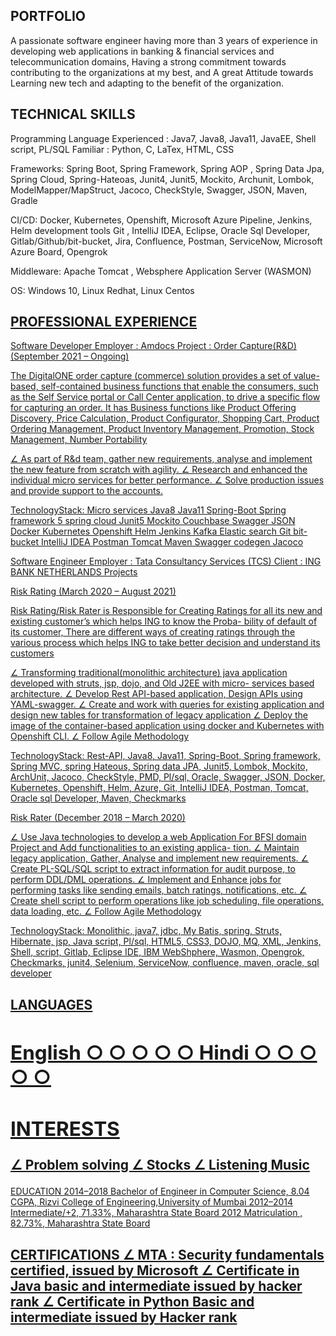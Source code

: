 <h2>PORTFOLIO</h2>

<it>A passionate software engineer having more than 3 years of experience in developing web applications in banking & financial
services and telecommunication domains, Having a strong commitment towards contributing to the organizations at my best,
and A great Attitude towards Learning new tech and adapting to the benefit of the organization.</it>


<h2>TECHNICAL SKILLS</h2>
Programming Language
  Experienced : Java7, Java8, Java11, JavaEE, Shell script, PL/SQL
  Familiar : Python, C, LaTex, HTML, CSS

Frameworks: Spring Boot, Spring Framework, Spring AOP , Spring Data Jpa, Spring Cloud, Spring-Hateoas,
            Junit4, Junit5, Mockito, Archunit, Lombok, ModelMapper/MapStruct, Jacoco, CheckStyle,
            Swagger, JSON, Maven, Gradle

CI/CD:      Docker, Kubernetes, Openshift, Microsoft Azure Pipeline, Jenkins, Helm
            development tools Git , IntelliJ IDEA, Eclipse, Oracle Sql Developer, Gitlab/Github/bit-bucket, Jira, Confluence,
            Postman, ServiceNow, Microsoft Azure Board, Opengrok

Middleware: Apache Tomcat , Websphere Application Server (WASMON)

OS:         Windows 10, Linux Redhat, Linux Centos


<a href=""/> <h2>PROFESSIONAL EXPERIENCE</h2>
Software Developer
Employer : Amdocs
Project : Order Capture(R&D) (September 2021 – Ongoing)

The DigitalONE order capture (commerce) solution provides a set of value-based, self-contained business functions that enable the
consumers, such as the Self Service portal or Call Center application, to drive a specific flow for capturing an order. It has Business
functions like Product Offering Discovery, Price Calculation, Product Configurator, Shopping Cart, Product Ordering Management,
Product Inventory Management, Promotion, Stock Management, Number Portability

∠ As part of R&d team, gather new requirements, analyse and implement the new feature from scratch with agility.
∠ Research and enhanced the individual micro services for better performance.
∠ Solve production issues and provide support to the accounts.

TechnologyStack: Micro services Java8 Java11 Spring-Boot Spring framework 5 spring cloud Junit5 Mockito
                 Couchbase Swagger JSON Docker Kubernetes Openshift Helm Jenkins Kafka Elastic search Git bit-bucket
                 IntelliJ IDEA Postman Tomcat Maven Swagger codegen Jacoco

Software Engineer
Employer : Tata Consultancy Services (TCS)
Client : ING BANK NETHERLANDS
Projects

Risk Rating (March 2020 – August 2021)

Risk Rating/Risk Rater is Responsible for Creating Ratings for all its new and existing customer’s which helps ING to know the Proba-
bility of default of its customer, There are different ways of creating ratings through the various process which helps ING to take better
decision and understand its customers

∠ Transforming traditional(monolithic architecture) java application developed with struts, jsp, dojo, and Old J2EE with micro-
services based architecture.
∠ Develop Rest API-based application, Design APIs using YAML-swagger.
∠ Create and work with queries for existing application and design new tables for transformation of legacy application
∠ Deploy the image of the container-based application using docker and Kubernetes with Openshift CLI.
∠ Follow Agile Methodology

TechnologyStack: Rest-API, Java8, Java11, Spring-Boot, Spring framework, Spring MVC, spring Hateous, Spring data JPA,
Junit5, Lombok, Mockito, ArchUnit, Jacoco, CheckStyle, PMD, Pl/sql, Oracle, Swagger, JSON, Docker,
Kubernetes, Openshift, Helm, Azure, Git, IntelliJ IDEA, Postman, Tomcat, Oracle sql Developer, Maven, Checkmarks


Risk Rater (December 2018 – March 2020)

∠ Use Java technologies to develop a web Application For BFSI domain Project and Add functionalities to an existing applica-
tion.
∠ Maintain legacy application, Gather, Analyse and implement new requirements.
∠ Create PL-SQL/SQL script to extract information for audit purpose, to perform DDL/DML operations.
∠ Implement and Enhance jobs for performing tasks like sending emails, batch ratings, notifications, etc.
∠ Create shell script to perform operations like job scheduling, file operations, data loading, etc.
∠ Follow Agile Methodology

TechnologyStack: Monolithic, java7, jdbc, My Batis, spring, Struts, Hibernate, jsp, Java script, Pl/sql, HTML5,
                 CSS3, DOJO, MQ, XML, Jenkins, Shell, script, Gitlab, Eclipse IDE, IBM WebShphere, Wasmon, Opengrok,
                 Checkmarks, junit4, Selenium, ServiceNow, confluence, maven, oracle, sql developer

<a href=""/><h2> LANGUAGES <h2/>

English ○ ○ ○ ○ ○
Hindi ○ ○ ○ ○ ○

<h2>INTERESTS</h2>

∠ Problem solving
∠ Stocks
∠ Listening Music

</h2>EDUCATION</h2>
2014–2018 Bachelor of Engineer in Computer Science, 8.04 CGPA, Rizvi College of Engineering,University of Mumbai
2012–2014 Intermediate/+2, 71.33%, Maharashtra State Board
2012 Matriculation , 82.73%, Maharashtra State Board

<h2>CERTIFICATIONS</2>
∠ MTA : Security fundamentals certified, issued by Microsoft
∠ Certificate in Java basic and intermediate issued by hacker rank
∠ Certificate in Python Basic and intermediate issued by Hacker rank

